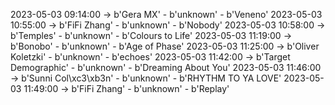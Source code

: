 2023-05-03 09:14:00 -> b'Gera MX' - b'unknown' - b'Veneno'
2023-05-03 10:55:00 -> b'FiFi Zhang' - b'unknown' - b'Nobody'
2023-05-03 10:58:00 -> b'Temples' - b'unknown' - b'Colours to Life'
2023-05-03 11:19:00 -> b'Bonobo' - b'unknown' - b'Age of Phase'
2023-05-03 11:25:00 -> b'Oliver Koletzki' - b'unknown' - b'echoes'
2023-05-03 11:42:00 -> b'Target Demographic' - b'unknown' - b'Dreaming About You'
2023-05-03 11:46:00 -> b'Sunni Col\xc3\xb3n' - b'unknown' - b'RHYTHM TO YA LOVE'
2023-05-03 11:49:00 -> b'FiFi Zhang' - b'unknown' - b'Replay'

